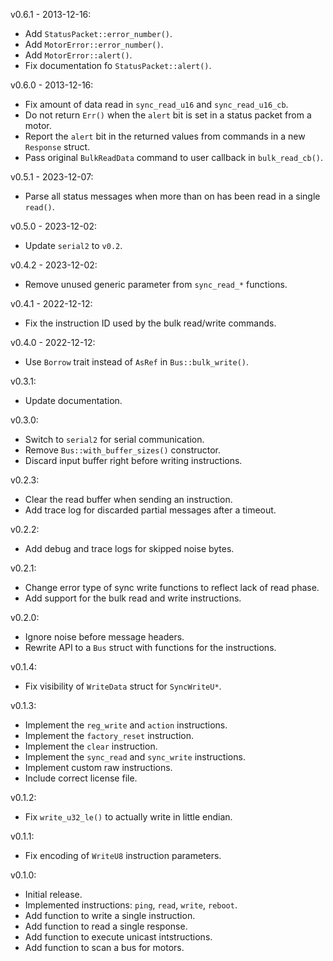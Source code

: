 v0.6.1 - 2013-12-16:
  * Add `StatusPacket::error_number()`.
  * Add `MotorError::error_number()`.
  * Add `MotorError::alert()`.
  * Fix documentation fo `StatusPacket::alert()`.

v0.6.0 - 2013-12-16:
  * Fix amount of data read in `sync_read_u16` and `sync_read_u16_cb`.
  * Do not return `Err()` when the `alert` bit is set in a status packet from a motor.
  * Report the `alert` bit in the returned values from commands in a new `Response` struct.
  * Pass original `BulkReadData` command to user callback in `bulk_read_cb()`.

v0.5.1 - 2023-12-07:
  * Parse all status messages when more than on has been read in a single `read()`.

v0.5.0 - 2023-12-02:
  * Update `serial2` to `v0.2`.

v0.4.2 - 2023-12-02:
  * Remove unused generic parameter from `sync_read_*` functions.

v0.4.1 - 2022-12-12:
  * Fix the instruction ID used by the bulk read/write commands.

v0.4.0 - 2022-12-12:
  * Use `Borrow` trait instead of `AsRef` in `Bus::bulk_write()`.

v0.3.1:
  * Update documentation.

v0.3.0:
  * Switch to `serial2` for serial communication.
  * Remove `Bus::with_buffer_sizes()` constructor.
  * Discard input buffer right before writing instructions.

v0.2.3:
  * Clear the read buffer when sending an instruction.
  * Add trace log for discarded partial messages after a timeout.

v0.2.2:
  * Add debug and trace logs for skipped noise bytes.

v0.2.1:
  * Change error type of sync write functions to reflect lack of read phase.
  * Add support for the bulk read and write instructions.

v0.2.0:
  * Ignore noise before message headers.
  * Rewrite API to a `Bus` struct with functions for the instructions.

v0.1.4:
  * Fix visibility of `WriteData` struct for `SyncWriteU*`.

v0.1.3:
  * Implement the `reg_write` and `action` instructions.
  * Implement the `factory_reset` instruction.
  * Implement the `clear` instruction.
  * Implement the `sync_read` and `sync_write` instructions.
  * Implement custom raw instructions.
  * Include correct license file.

v0.1.2:
  * Fix `write_u32_le()` to actually write in little endian.

v0.1.1:
  * Fix encoding of `WriteU8` instruction parameters.

v0.1.0:
  * Initial release.
  * Implemented instructions: `ping`, `read`, `write`, `reboot`.
  * Add function to write a single instruction.
  * Add function to read a single response.
  * Add function to execute unicast intstructions.
  * Add function to scan a bus for motors.
